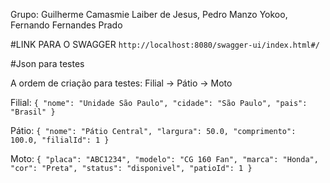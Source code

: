 Grupo:
Guilherme Camasmie Laiber de Jesus,
Pedro Manzo Yokoo,
Fernando Fernandes Prado

#LINK PARA O SWAGGER
``
http://localhost:8080/swagger-ui/index.html#/
``


#Json para testes

A ordem de criação para testes: Filial -> Pátio -> Moto

Filial:
``
{
"nome": "Unidade São Paulo",
"cidade": "São Paulo",
"pais": "Brasil"
}
``

Pátio:
``
{
"nome": "Pátio Central",
"largura": 50.0,
"comprimento": 100.0,
"filialId": 1
}
``

Moto:
``
{
"placa": "ABC1234",
"modelo": "CG 160 Fan",
"marca": "Honda",
"cor": "Preta",
"status": "disponivel",
"patioId": 1
}
``



